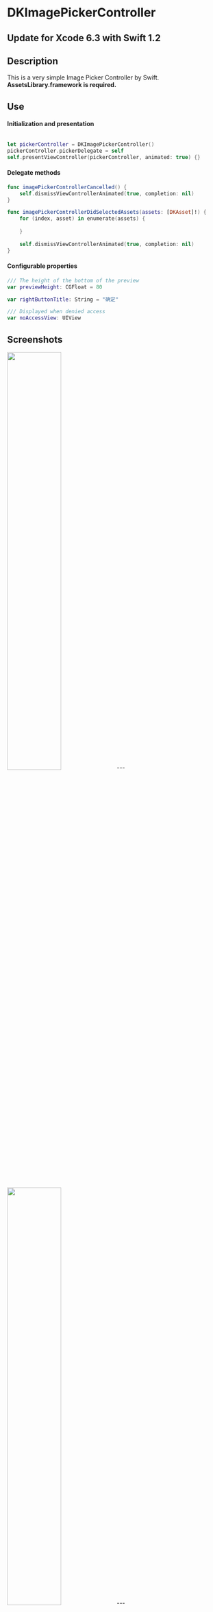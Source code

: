 DKImagePickerController
=======================

Update for Xcode 6.3 with Swift 1.2
---
## Description
This is a very simple Image Picker Controller by Swift.  
**AssetsLibrary.framework is required.**

## Use
#### Initialization and presentation
```swift

let pickerController = DKImagePickerController()
pickerController.pickerDelegate = self
self.presentViewController(pickerController, animated: true) {}
````
#### Delegate methods
```swift
func imagePickerControllerCancelled() {
    self.dismissViewControllerAnimated(true, completion: nil)
}

func imagePickerControllerDidSelectedAssets(assets: [DKAsset]!) {
    for (index, asset) in enumerate(assets) {
        
    }
    
    self.dismissViewControllerAnimated(true, completion: nil)
}

````
#### Configurable properties
```swift
/// The height of the bottom of the preview
var previewHeight: CGFloat = 80

var rightButtonTitle: String = "确定"

/// Displayed when denied access
var noAccessView: UIView
````

## Screenshots
<img width="50%" height="50%" src="https://raw.githubusercontent.com/zhangao0086/DKImagePickerController/master/intro1.PNG" />
---
<img width="50%" height="50%" src="https://raw.githubusercontent.com/zhangao0086/DKImagePickerController/master/intro2.PNG" />  
---
<img width="50%" height="50%" src="https://raw.githubusercontent.com/zhangao0086/DKImagePickerController/master/intro3.PNG" />
---
<img width="50%" height="50%" src="https://raw.githubusercontent.com/zhangao0086/DKImagePickerController/master/intro4.PNG" />  
